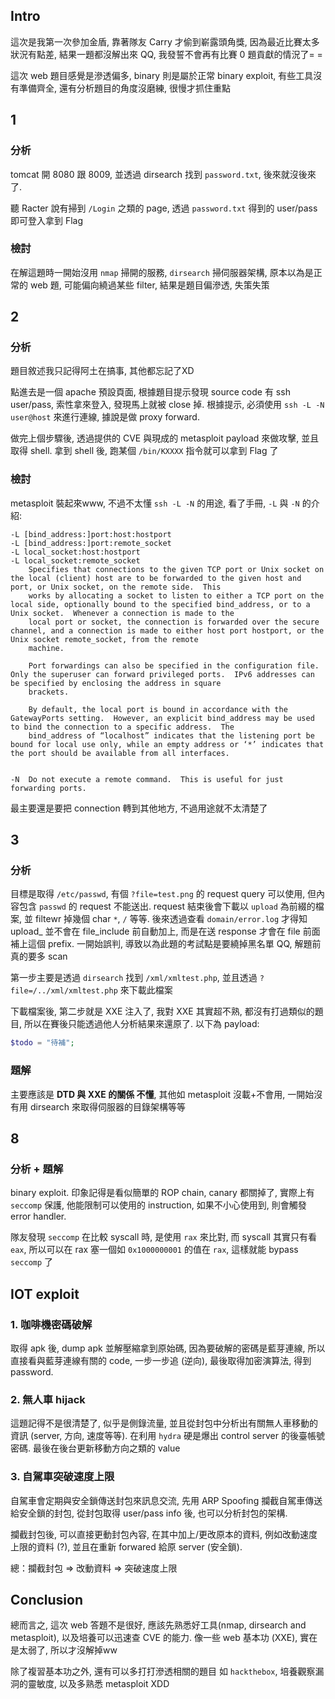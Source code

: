## Intro
這次是我第一次參加金盾, 靠著隊友 Carry 才偷到嶄露頭角獎, 因為最近比賽太多狀況有點差, 結果一題都沒解出來 QQ, 我發誓不會再有比賽 0 題貢獻的情況了= =

這次 web 題目感覺是滲透偏多, binary 則是屬於正常 binary exploit, 有些工具沒有準備齊全, 還有分析題目的角度沒磨練, 很慢才抓住重點

## 1
### 分析
tomcat 開 8080 跟 8009, 並透過 dirsearch 找到 `password.txt`, 後來就沒後來了.

聽 Racter 說有掃到 `/Login` 之類的 page, 透過 `password.txt` 得到的 user/pass 即可登入拿到 Flag

### 檢討
在解這題時一開始沒用 `nmap` 掃開的服務, `dirsearch` 掃伺服器架構, 原本以為是正常的 web 題, 可能偏向繞過某些 filter, 結果是題目偏滲透, 失策失策

## 2
### 分析
題目敘述我只記得阿土在搞事, 其他都忘記了XD

點進去是一個 apache 預設頁面, 根據題目提示發現 source code 有 ssh user/pass, 索性拿來登入, 發現馬上就被 close 掉. 根據提示, 必須使用 `ssh -L -N user@host` 來進行連線, 據說是做 proxy forward.

做完上個步驟後, 透過提供的 CVE 與現成的 metasploit payload 來做攻擊, 並且取得 shell. 拿到 shell 後, 跑某個 `/bin/KXXXX` 指令就可以拿到 Flag 了

### 檢討
metasploit 裝起來www, 不過不太懂 `ssh -L -N` 的用途, 看了手冊, `-L` 與 `-N` 的介紹:
```
-L [bind_address:]port:host:hostport
-L [bind_address:]port:remote_socket
-L local_socket:host:hostport
-L local_socket:remote_socket
    Specifies that connections to the given TCP port or Unix socket on the local (client) host are to be forwarded to the given host and port, or Unix socket, on the remote side.  This
    works by allocating a socket to listen to either a TCP port on the local side, optionally bound to the specified bind_address, or to a Unix socket.  Whenever a connection is made to the
    local port or socket, the connection is forwarded over the secure channel, and a connection is made to either host port hostport, or the Unix socket remote_socket, from the remote
    machine.

    Port forwardings can also be specified in the configuration file.  Only the superuser can forward privileged ports.  IPv6 addresses can be specified by enclosing the address in square
    brackets.

    By default, the local port is bound in accordance with the GatewayPorts setting.  However, an explicit bind_address may be used to bind the connection to a specific address.  The
    bind_address of “localhost” indicates that the listening port be bound for local use only, while an empty address or ‘*’ indicates that the port should be available from all interfaces.


-N  Do not execute a remote command.  This is useful for just forwarding ports.
```
最主要還是要把 connection 轉到其他地方, 不過用途就不太清楚了

## 3
### 分析
目標是取得 `/etc/passwd`, 有個 `?file=test.png` 的 request query 可以使用, 但內容包含 `passwd` 的 request 不能送出. request 結束後會下載以 `upload` 為前綴的檔案, 並 filtewr 掉幾個 char `*`, `/` 等等. 後來透過查看 `domain/error.log` 才得知 upload_ 並不會在 file_include 前自動加上, 而是在送 response 才會在 file 前面補上這個 prefix. 一開始誤判, 導致以為此題的考試點是要繞掉黑名單 QQ, 解題前真的要多 scan

第一步主要是透過 `dirsearch` 找到 `/xml/xmltest.php`, 並且透過 `?file=/../xml/xmltest.php` 來下載此檔案

下載檔案後, 第二步就是 XXE 注入了, 我對 XXE 其實超不熟, 都沒有打過類似的題目, 所以在賽後只能透過他人分析結果來還原了. 以下為 payload:
```php
$todo = "待補";
```

### 題解
主要應該是 **DTD 與 XXE 的關係 不懂**, 其他如 metasploit 沒載+不會用, 一開始沒有用 dirsearch 來取得伺服器的目錄架構等等

## 8
### 分析 + 題解
binary exploit. 印象記得是看似簡單的 ROP chain, canary 都關掉了, 實際上有 `seccomp` 保護, 他能限制可以使用的 instruction, 如果不小心使用到, 則會觸發 error handler.

隊友發現 `seccomp` 在比較 syscall 時, 是使用 `rax` 來比對, 而 syscall 其實只有看 `eax`, 所以可以在 rax 塞一個如 `0x1000000001` 的值在 `rax`, 這樣就能 bypass `seccomp` 了

## IOT exploit
### 1. 咖啡機密碼破解
取得 apk 後, dump apk 並解壓縮拿到原始碼, 因為要破解的密碼是藍芽連線, 所以直接看與藍芽連線有關的 code, 一步一步追 (逆向), 最後取得加密演算法, 得到 password.

### 2. 無人車 hijack
這題記得不是很清楚了, 似乎是側錄流量, 並且從封包中分析出有關無人車移動的資訊 (server, 方向, 速度等等). 在利用 `hydra` 硬是爆出 control server 的後臺帳號密碼. 最後在後台更新移動方向之類的 value

### 3. 自駕車突破速度上限
自駕車會定期與安全鎖傳送封包來訊息交流, 先用 ARP Spoofing 攔截自駕車傳送給安全鎖的封包, 從封包取得 user/pass info 後, 也可以分析封包的架構.

攔截封包後, 可以直接更動封包內容, 在其中加上/更改原本的資料, 例如改動速度上限的資料 (?), 並且在重新 forwared 給原 server (安全鎖).

總：攔截封包 => 改動資料 => 突破速度上限

## Conclusion
總而言之, 這次 web 答題不是很好, 應該先熟悉好工具(nmap, dirsearch and metasploit), 以及培養可以迅速查 CVE 的能力. 像一些 web 基本功 (XXE), 實在是太弱了, 所以才沒解掉ww

除了複習基本功之外, 還有可以多打打滲透相關的題目 如 `hackthebox`, 培養觀察漏洞的靈敏度, 以及多熟悉 metasploit XDD
